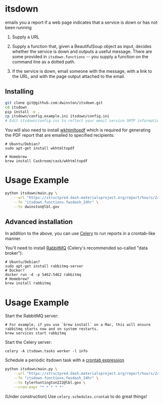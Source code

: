 # itsdown
emails you a report if a web page indicates that a service is down or has not been running


1. Supply a URL

2. Supply a function that, given a BeautifulSoup object as input, decides whether the service is down and outputs a
useful message. There are some provided in `itsdown.functions` -- you supply a function on the command line as a
dotted path.

3. If the service is down, email someone with the message, with a link to the URL, and with the page output attached to
the email.

## Installing

```bash
git clone git@github.com:dwinston/itsdown.git
cd itsdown
pip install -e .
cp itsdown/config.example.ini itsdown/config.ini
# Edit itsdown/config.ini to reflect your email service SMTP information.
```

You will also need to install [wkhtmltopdf](https://wkhtmltopdf.org/) 
which is required for generating the
PDF report that are emailed to specified recipients:
```
# Ubuntu/Debian?
sudo apt-get install wkhtmltopdf

# Homebrew
brew install Caskroom/cask/wkhtmltopdf
```

# Usage Example

```bash
python itsdown/main.py \
    --url "https://structpred.dash.materialsproject.org/report/hours/24/" \
    --fn "itsdown.functions.fwsdash_24hr" \
    --to dwinston@lbl.gov
```

## Advanced installation

In addition to the above, you can use [Celery](http://www.celeryproject.org/) to run reports in a crontab-like manner.

You'll need to install [RabbitMQ](https://www.rabbitmq.com/) (Celery's recommended so-called "data broker"):
```
# Ubuntu/Debian?
sudo apt-get install rabbitmq-server
# Docker?
docker run -d -p 5462:5462 rabbitmq
# Homebrew?
brew install rabbitmq
```

# Usage Example

Start the RabbitMQ server:

```
# For example, if you use `brew install` on a Mac, this will ensure rabbitmq starts now and on system restarts.
brew services start rabbitmq
```

Start the Celery server:

```
celery -A itsdown.tasks worker -l info
```

Schedule a periodic itsdown task with a 
[crontab expression](https://www.adminschoice.com/crontab-quick-reference)
```bash
python itsdown/main.py \
    --url "https://structpred.dash.materialsproject.org/report/hours/24/" \
    --fn "itsdown.functions.fwsdash_24hr" \
    --to tylerhuntington222@lbl.gov \
    --cron-expr "* * * * *"
```

(Under construction) Use `celery.schedules.crontab` to do great things! 
